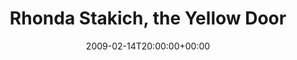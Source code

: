 ---
templateKey: event
guid: 089496bc-6eab-11ea-99c5-002590d1d1b0
date: 2009-02-14T20:00:00+00:00
eventTime: '8pm'
title: Rhonda Stakich, the Yellow Door
artist: Rhonda Stakich
city: Montreal
venue: the Yellow Door
group: Tim Shia
---